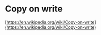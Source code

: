 # Copy on write

[https://en.wikipedia.org/wiki/Copy-on-write](https://en.wikipedia.org/wiki/Copy-on-write)
